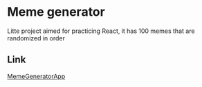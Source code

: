 # Meme generator

Litte project aimed for practicing React, it has 100 memes that are randomized in order

## Link
[MemeGeneratorApp](https://memegenerator-bc.netlify.app/)
